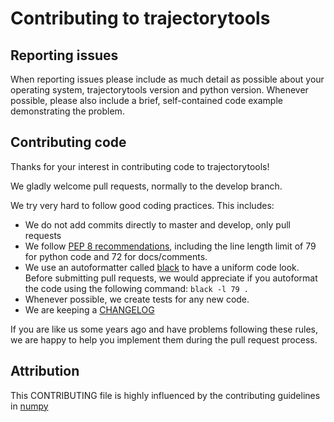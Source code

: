 # Contributing to trajectorytools

## Reporting issues

When reporting issues please include as much detail as possible about your
operating system, trajectorytools version and python version. Whenever 
possible, please also include a brief, self-contained code example 
demonstrating the problem.

## Contributing code

Thanks for your interest in contributing code to trajectorytools!

We gladly welcome pull requests, normally to the develop branch. 

We try very hard to follow good coding practices. This includes:

+ We do not add commits directly to master and develop, only pull requests
+ We follow [PEP 8 recommendations](https://www.python.org/dev/peps/pep-0008/),
including the line length limit of 79 for python code and 72 for docs/comments.
+ We use an autoformatter called [black](https://github.com/psf/black) to have
a uniform code look. Before submitting pull requests, we would appreciate if 
you autoformat the code using the following command: `black -l 79 .`
+ Whenever possible, we create tests for any new code.
+ We are keeping a [CHANGELOG](../CHANGELOG.md)

If you are like us some years ago and have problems following these rules,
we are happy to help you implement them during the pull request process.

## Attribution

This CONTRIBUTING file is highly influenced by the contributing guidelines in
[numpy](https://github.com/numpy/numpy/edit/master/.github/CONTRIBUTING.md)
